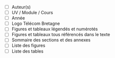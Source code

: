 
- [ ] Auteur(s)
- [ ] UV / Module / Cours
- [ ] Année
- [ ] Logo Télécom Bretagne
- [ ] Figures et tableaux légendés et numérotés
- [ ] Figures et tableaux tous référencés dans le texte
- [ ] Sommaire des sections et des annexes
- [ ] Liste des figures
- [ ] Liste des tables
